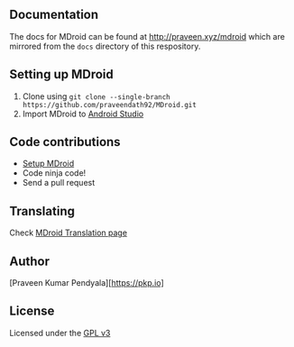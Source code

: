 Documentation
----------------------
The docs for MDroid can be found at http://praveen.xyz/mdroid which are mirrored from the ```docs``` directory of this respository.


Setting up MDroid
----------------------
1. Clone using ```git clone --single-branch https://github.com/praveendath92/MDroid.git```
2. Import MDroid to [Android Studio][3]


Code contributions
--------------------
- [Setup MDroid][1]
- Code ninja code!
- Send a pull request 


Translating
--------------------
Check [MDroid Translation page][4]


Author
----------------------
[Praveen Kumar Pendyala][https://pkp.io]


License
----------------------
Licensed under the [GPL v3][1]


[1]: https://tldrlegal.com/license/gnu-general-public-license-v3-%28gpl-3%29
[2]: https://github.com/praveendath92/MDroid#setting-up-mdroid
[3]: https://developer.android.com/tools/studio/index.html
[4]: https://crowdin.com/project/mdroid
